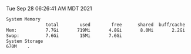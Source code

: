 Tue Sep 28 06:26:41 AM MDT 2021
```bash
System Memory
               total        used        free      shared  buff/cache   available
Mem:           7.7Gi       719Mi       4.8Gi       8.0Mi       2.2Gi       6.6Gi
Swap:          7.6Gi        15Mi       7.6Gi
System Storage
670M	.
```

